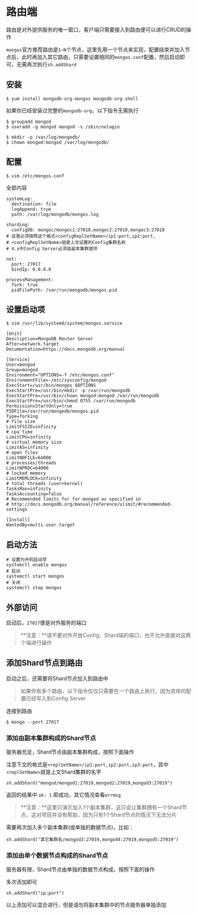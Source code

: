 # 路由端

路由是对外提供服务的唯一窗口，客户端只需要接入到路由便可以进行CRUD的操作

`mongos`官方推荐路由是`1~N`个节点，这里先用一个节点来实现，配置结束并加入节点后，此时再加入其它路由，只需要设置相同的`mongos.conf`配置，然后启动即可，无需再次执行`sh.addShard`

## 安装

```
$ yum install mongodb-org-mongos mongodb-org-shell
```

如果你已经安装过完整的`mongodb-org`，以下指令无需执行

```
$ groupadd mongod
$ useradd -g mongod mongod -s /sbin/nologin

$ mkdir -p /var/log/mongodb/
$ chown mongod:mongod /var/log/mongodb/
```

## 配置

```
$ vim /etc/mongos.conf
```

全部内容

```
systemLog:
  destination: file
  logAppend: true
  path: /var/log/mongodb/mongos.log

sharding:
  configDB: mongoc/mongoc1:27018,mongoc2:27018,mongoc3:27018
# 这里必须按照这个格式<configReplSetName>/ip1:port,ip2:port,
# <configReplSetName>就是上文设置的Config集群名称
# 4.x中Config Server必须由副本集群提供

net:
  port: 27017
  bindIp: 0.0.0.0

processManagement:
  fork: true
  pidFilePath: /var/run/mongodb/mongos.pid

```

## 设置启动项

```
$ vim /usr/lib/systemd/system/mongos.service
```

```
[Unit]
Description=MongoDB Router Server
After=network.target
Documentation=https://docs.mongodb.org/manual

[Service]
User=mongod
Group=mongod
Environment="OPTIONS=-f /etc/mongos.conf"
EnvironmentFile=-/etc/sysconfig/mongod
ExecStart=/usr/bin/mongos $OPTIONS
ExecStartPre=/usr/bin/mkdir -p /var/run/mongodb
ExecStartPre=/usr/bin/chown mongod:mongod /var/run/mongodb
ExecStartPre=/usr/bin/chmod 0755 /var/run/mongodb
PermissionsStartOnly=true
PIDFile=/var/run/mongodb/mongos.pid
Type=forking
# file size
LimitFSIZE=infinity
# cpu time
LimitCPU=infinity
# virtual memory size
LimitAS=infinity
# open files
LimitNOFILE=64000
# processes/threads
LimitNPROC=64000
# locked memory
LimitMEMLOCK=infinity
# total threads (user+kernel)
TasksMax=infinity
TasksAccounting=false
# Recommended limits for for mongod as specified in
# http://docs.mongodb.org/manual/reference/ulimit/#recommended-settings

[Install]
WantedBy=multi-user.target
```

## 启动方法

```
# 设置为开机启动项
systemctl enable mongos
# 启动
systemctl start mongos
# 关闭
systemctl stop mongos
```

## 外部访问

启动后，`27017`便是对外服务的端口

> **注意：**请不要对外开放Config、Shard端的端口，也不允许直接对这两个端进行操作

## 添加Shard节点到路由

启动之后，还需要将Shard节点加入到路由中

> 如果你有多个路由，以下指令仅仅只需要在一个路由上执行，因为具体的配置已经写入到Config Server

连接到路由

```
$ mongo --port 27017
```

### 添加由副本集群构成的Shard节点

服务器充足，Shard节点由副本集群构成，按照下面操作

注意下文的格式是`<replSetName>/ip1:port,ip2:port,ip3:port`，其中`<replSetName>`就是上文Shard集群的名字

```
sh.addShard("mongod/mongod1:27019,mongod2:27019,mongod3:27019")
```

返回的结果中 `ok: 1` 即成功，其它情况查看`errmsg`

> **注意：**这里只演示加入1个副本集群，这只会让集群拥有一个Shard节点，这对项目并没有帮助，因为只有1个Shard节点的情况下无法分片

需要再次加入多个副本集群(或单独的数据节点)，比如：

```
sh.addShard("其它集群名/mongod3:27019,mongod4:27019,mongod5:27019")
```

### 添加由单个数据节点构成的Shard节点

服务器有限，Shard节点由单独的数据节点构成，按照下面的操作

多次添加即可
```
sh.addShard("ip:port")
```

以上添加可以混合进行，但是请勿将副本集群中的节点服务器单独添加






